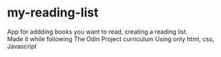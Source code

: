 # my-reading-list  
App for addding books you want to read, creating a reading list.  
Made it while following The Odin Project curriculum
Using only html, css, Javascript
